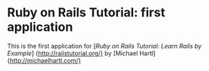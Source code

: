 # Ruby on Rails Tutorial: first application

This is the first application for 
[*Ruby on Rails Tutorial: Learn Rails by Example*] {http://railstutorial.org/}
by [Michael Hartl] {http://michaelhartl.com/}
